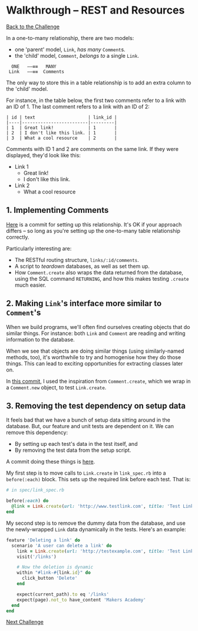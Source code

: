 # Walkthrough – REST and Resources

[Back to the Challenge](../16_one_to_many_relationships.md)

In a one-to-many relationship, there are two models:

- one 'parent' model, `Link`, _has many_ `Comment`s.
- the 'child' model, `Comment`, _belongs to_ a single `Link`.

```
  ONE   ––≡≡   MANY
 Link   ––≡≡  Comments
```

The only way to store this in a table relationship is to add an extra column to the 'child' model.

For instance, in the table below, the first two comments refer to a link with an ID of 1. The last comment refers to a link with an ID of 2:

```
| id | text                    | link_id |
|----|-------------------------|---------|
| 1  | Great link!             | 1       |
| 2  | I don't like this link. | 1       |
| 3  | What a cool resource    | 2       |
```

Comments with ID 1 and 2 are comments on the same link. If they were displayed, they'd look like this:

- Link 1
  - Great link!
  - I don't like this link.
- Link 2
  - What a cool resource

## 1. Implementing Comments

[Here](https://github.com/sjmog/bookmark_manager/commit/f610b7e3bf77073fc615c04de178a13ce811063c) is a commit for setting up this relationship. It's OK if your approach differs – so long as you're setting up the one-to-many table relationship correctly.

Particularly interesting are:

- The RESTful routing structure, `links/:id/comments`.
- A script to _teardown_ databases, as well as set them up.
- How `Comment.create` also wraps the data returned from the database, using the SQL command `RETURNING`, and how this makes testing `.create` much easier.

## 2. Making `Link`'s interface more similar to `Comment`'s

When we build programs, we'll often find ourselves creating objects that do similar things. For instance: both `Link` and `Comment` are reading and writing information to the database.

When we see that objects are doing similar things (using similarly-named methods, too), it's worthwhile to try and homogenise how they do those things. This can lead to exciting opportunities for extracting classes later on.

In [this commit](https://github.com/sjmog/bookmark_manager/commit/7c80d5542fed90c471ccd50a232afb818ead9260), I used the inspiration from `Comment.create`, which we wrap in a `Comment.new` object, to test `Link.create`. 

## 3. Removing the test dependency on setup data

It feels bad that we have a bunch of setup data sitting around in the database. But, our feature and unit tests are dependent on it. We can remove this dependency:

- By setting up each test's data in the test itself, and
- By removing the test data from the setup script.

A commit doing these things is [here](https://github.com/sjmog/bookmark_manager/commit/c81305935bf16747f16bb20466d4c75d5e1d667d).

My first step is to move calls to `Link.create` in `link_spec.rb` into a `before(:each)` block. This sets up the required link before each test. That is:

```ruby
# in spec/link_spec.rb

before(:each) do
  @link = Link.create(url: 'http://www.testlink.com', title: 'Test Link')
end
```

My second step is to remove the dummy data from the database, and use the newly-wrapped `Link` data dynamically in the tests. Here's an example:

```ruby
feature 'Deleting a link' do
  scenario 'A user can delete a link' do
    link = Link.create(url: 'http://testexample.com', title: 'Test Link')
    visit('/links')

    # Now the deletion is dynamic
    within "#link-#{link.id}" do
      click_button 'Delete'
    end

    expect(current_path).to eq '/links'
    expect(page).not_to have_content 'Makers Academy'
  end
end
```

[Next Challenge](../17_many_to_many_relationships.md)
